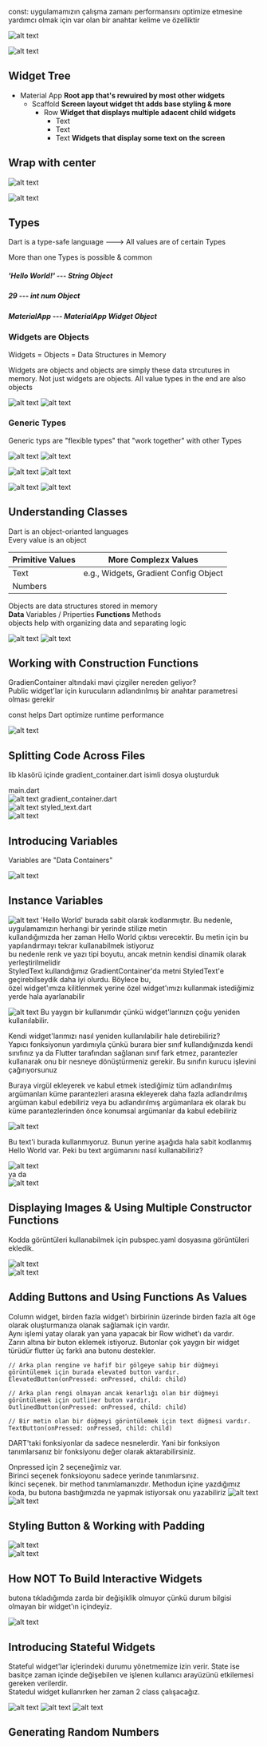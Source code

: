 const: uygulamamızın çalışma zamanı performansını optimize etmesine yardımcı olmak için var olan bir anahtar kelime ve özelliktir

![alt text](images/image-1.png)

![alt text](images/image-2.png)


## Widget Tree

- Material App       **Root app that's rewuired by most other widgets**
  - Scaffold         **Screen layout widget tht adds base styling & more**
    - Row            **Widget that displays multiple adacent child widgets**
      - Text
      - Text
      - Text          **Widgets that display some text on the screen**



## Wrap with center

![alt text](images/image-3.png)

![alt text](images/image-4.png)


## Types

Dart is a type-safe languıage ---> All values are of certain Types

More than one Types is possible & common

##### 'Hello World!'  --- String Object
##### 29    ---  int num Object
##### MaterialApp --- MaterialApp Widget Object


### Widgets are Objects

Widgets = Objects = Data Structures in Memory

Widgets are objects and objects are simply these data strcutures in memory. Not just widgets are objects. All value types in the end are also objects


![alt text](images/image-5.png)
![alt text](images/image-6.png)

### Generic Types

Generic typs are "flexible types" that "work together" with other Types

![alt text](images/image-7.png)
![alt text](images/image-8.png)


![alt text](images/image-9.png)
![alt text](images/image-10.png)



![alt text](images/image-11.png)
![alt text](images/image-12.png)


## Understanding Classes

Dart is an object-orianted languages  
Every value is an object

|Primitive Values | More Complezx Values|
|-----------------|----------------------|
|Text|e.g., Widgets, Gradient Config Object|
|Numbers||

Objects are data structures stored in memory  
**Data** Variables / Priperties
**Functions** Methods  
objects help with organizing data and separating logic

![alt text](images/image-13.png)
![alt text](images/image-14.png)

## Working with Construction Functions

GradienContainer altındaki mavi çizgiler nereden geliyor?  
Public widget'lar için kurucuların adlandırılmış bir anahtar parametresi olması gerekir   

const helps Dart optimize runtime performance

![alt text](images/image-15.png)

## Splitting Code Across Files

lib klasörü içinde gradient_container.dart isimli dosya oluşturduk

main.dart  
![alt text](images/image-16.png)
gradient_container.dart  
![alt text](images/image-17.png)
styled_text.dart  
![alt text](images/image-18.png)

## Introducing Variables

Variables are "Data Containers"

![alt text](images/image-19.png)

## Instance Variables

![alt text](images/image-20.png)
'Hello World' burada sabit olarak kodlanmıştır. Bu nedenle, uygulamamızın herhangi bir yerinde stilize metin  
kullandığımızda her zaman Hello World çıktısı verecektir. Bu metin için bu yapılandırmayı tekrar kullanabilmek istiyoruz  
bu nedenle renk ve yazı tipi boyutu, ancak metnin kendisi dinamik olarak yerleştirilmelidir  
StyledText kullandığımız GradientContainer'da metni StyledText'e geçirebilseydik daha iyi olurdu. Böylece bu,  
özel widget'ımıza kilitlenmek yerine özel widget'ımızı kullanmak istediğimiz yerde hala ayarlanabilir   
  
![alt text](images/image-21.png)
Bu yaygın bir kullanımdır çünkü widget'larınızn çoğu yeniden kullanılabilir.   

Kendi widget'larımızı nasıl yeniden kullanılabilir hale detirebiliriz?  
Yapıcı fonksiyonun yardımıyla çünkü burara bier sınıf kullandığınızda kendi sınıfınız ya da Flutter tarafından sağlanan sınıf fark etmez, parantezler kullanarak onu bir nesneye dönüştürmeniz gerekir. Bu sınıfın kurucu işlevini çağırıyorsunuz  

Buraya virgül ekleyerek ve kabul etmek istediğimiz tüm adlandırılmış argümanları küme parantezleri arasına ekleyerek daha fazla adlandırılmış argüman kabul edebiliriz veya bu adlandırılmış argümanlara ek olarak bu küme parantezlerinden önce konumsal argümanlar da kabul edebiliriz  

![alt text](images/image-22.png)  

Bu text'i burada kullanmıyoruz. Bunun yerine aşağıda hala sabit kodlanmış Hello World var. Peki bu text argümanını nasıl kullanabiliriz?  

![alt text](images/image-23.png)  
ya da   
![alt text](images/image-24.png)  



## Displaying Images & Using Multiple Constructor Functions 
Kodda görüntüleri kullanabilmek için pubspec.yaml dosyasına görüntüleri ekledik.  

![alt text](images/image-25.png)  
![alt text](images/image-26.png)  

## Adding Buttons and Using Functions As Values

Column widget, birden fazla widget'ı birbirinin üzerinde birden fazla alt öge olarak oluşturmanıza olanak sağlamak için vardır.  
Aynı işlemi yatay olarak yan yana yapacak bir Row widhet'ı da vardır.  
Zarın altına bir buton eklemek istiyoruz. Butonlar çok yaygın bir widget türüdür flutter üç farklı ana butonu destekler.  
  


```Flutter
// Arka plan rengine ve hafif bir gölgeye sahip bir düğmeyi görüntülemek için burada elevated button vardır.
ElevatedButton(onPressed: onPressed, child: child)
```

```Flutter
// Arka plan rengi olmayan ancak kenarlığı olan bir düğmeyi görüntülemek için outliner buton vardır.
OutlinedButton(onPressed: onPressed, child: child)
```

```Flutter
// Bir metin olan bir düğmeyi görüntülemek için text düğmesi vardır.
TextButton(onPressed: onPressed, child: child)
```

DART'taki fonksiyonlar da sadece nesnelerdir. Yani bir fonksiyon tanımlarsanız bir fonksiyonu değer olarak aktarabilirsiniz.

Onpressed için 2 seçeneğimiz var.  
Birinci seçenek fonksioyonu sadece yerinde tanımlarsınız.  
İkinci seçenek. bir method tanımlamanızdır. 
Methodun içine yazdığımız koda, bu butona bastığımızda ne yapmak istiyorsak onu yazabiliriz
![alt text](images/image-27.png)  
![alt text](images/image-28.png)  

## Styling Button & Working with Padding 

![alt text](images/image-29.png)  
![alt text](images/image-30.png) 

## How NOT To Build Interactive Widgets 

butona tıkladığımda zarda bir değişiklik olmuyor çünkü durum bilgisi olmayan bir widget'ın içindeyiz.  

![alt text](images/image-31.png) 

## Introducing Stateful Widgets

Stateful widget'lar içlerindeki durumu yönetmemize izin verir. State ise basitçe zaman içinde değişebilen ve işlenen kullanıcı arayüzünü etkilemesi gereken verilerdir.  
Statedul widget kullanırken her zaman 2 class çalışacağız.

![alt text](images/image-32.png) 
![alt text](images/image-33.png) 
![alt text](images/image-34.png) 

## Generating Random Numbers

